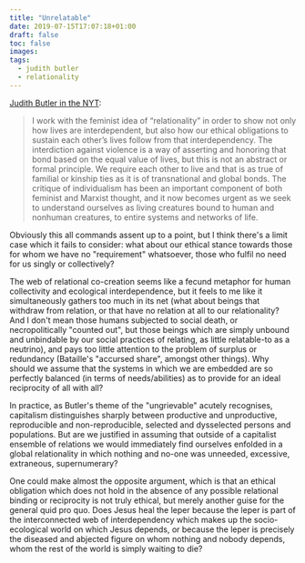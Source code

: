 ```yaml
---
title: "Unrelatable"
date: 2019-07-15T17:07:18+01:00
draft: false 
toc: false
images:
tags: 
  - judith butler
  - relationality
---
```

[Judith Butler in the NYT](https://www.nytimes.com/2019/07/10/opinion/judith-butler-gender.html):

> I work with the feminist idea of “relationality” in order to show not only how lives are interdependent, but also how our ethical obligations to sustain each other’s lives follow from that interdependency. The interdiction against violence is a way of asserting and honoring that bond based on the equal value of lives, but this is not an abstract or formal principle. We require each other to live and that is as true of familial or kinship ties as it is of transnational and global bonds. The critique of individualism has been an important component of both feminist and Marxist thought, and it now becomes urgent as we seek to understand ourselves as living creatures bound to human and nonhuman creatures, to entire systems and networks of life.


Obviously this all commands assent up to a point, but I think there's a limit case which it fails to consider: what about our ethical stance towards those for whom we have no "requirement" whatsoever, those who fulfil no need for us singly or collectively?

The web of relational co-creation seems like a fecund metaphor for human collectivity and ecological interdependence, but it feels to me like it simultaneously gathers too much in its net (what about beings that withdraw from relation, or that have no relation at all to our relationality? And I don't mean those humans subjected to social death, or necropolitically "counted out", but those beings which are simply unbound and unbindable by our social practices of relating, as little relatable-to as a neutrino), and pays too little attention to the problem of surplus or redundancy (Bataille's "accursed share", amongst other things). Why should we assume that the systems in which we are embedded are so perfectly balanced (in terms of needs/abilities) as to provide for an ideal reciprocity of all with all?

In practice, as Butler's theme of the "ungrievable" acutely recognises, capitalism distinguishes sharply between productive and unproductive, reproducible and non-reproducible, selected and dysselected persons and populations. But are we justified in assuming that outside of a capitalist ensemble of relations we would immediately find ourselves enfolded in a global relationality in which nothing and no-one was unneeded, excessive, extraneous, supernumerary?

One could make almost the opposite argument, which is that an ethical obligation which does not hold in the absence of any possible relational binding or reciprocity is not truly ethical, but merely another guise for the general quid pro quo. Does Jesus heal the leper because the leper is part of the interconnected web of interdependency which makes up the socio-ecological world on which Jesus depends, or because the leper is precisely the diseased and abjected figure on whom nothing and nobody depends, whom the rest of the world is simply waiting to die?

